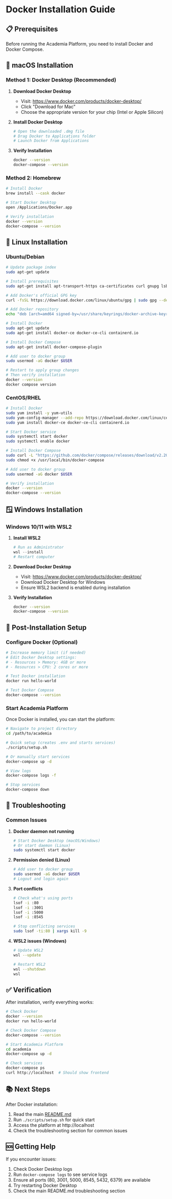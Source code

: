 # Docker Installation Guide

## 📋 Prerequisites

Before running the Academia Platform, you need to install Docker and Docker Compose.

## 🍎 macOS Installation

### Method 1: Docker Desktop (Recommended)

1. **Download Docker Desktop**
   - Visit: https://www.docker.com/products/docker-desktop/
   - Click "Download for Mac"
   - Choose the appropriate version for your chip (Intel or Apple Silicon)

2. **Install Docker Desktop**
   ```bash
   # Open the downloaded .dmg file
   # Drag Docker to Applications folder
   # Launch Docker from Applications
   ```

3. **Verify Installation**
   ```bash
   docker --version
   docker-compose --version
   ```

### Method 2: Homebrew

```bash
# Install Docker
brew install --cask docker

# Start Docker Desktop
open /Applications/Docker.app

# Verify installation
docker --version
docker-compose --version
```

## 🐧 Linux Installation

### Ubuntu/Debian

```bash
# Update package index
sudo apt-get update

# Install prerequisites
sudo apt-get install apt-transport-https ca-certificates curl gnupg lsb-release

# Add Docker's official GPG key
curl -fsSL https://download.docker.com/linux/ubuntu/gpg | sudo gpg --dearmor -o /usr/share/keyrings/docker-archive-keyring.gpg

# Add Docker repository
echo "deb [arch=amd64 signed-by=/usr/share/keyrings/docker-archive-keyring.gpg] https://download.docker.com/linux/ubuntu $(lsb_release -cs) stable" | sudo tee /etc/apt/sources.list.d/docker.list > /dev/null

# Install Docker
sudo apt-get update
sudo apt-get install docker-ce docker-ce-cli containerd.io

# Install Docker Compose
sudo apt-get install docker-compose-plugin

# Add user to docker group
sudo usermod -aG docker $USER

# Restart to apply group changes
# Then verify installation
docker --version
docker compose version
```

### CentOS/RHEL

```bash
# Install Docker
sudo yum install -y yum-utils
sudo yum-config-manager --add-repo https://download.docker.com/linux/centos/docker-ce.repo
sudo yum install docker-ce docker-ce-cli containerd.io

# Start Docker service
sudo systemctl start docker
sudo systemctl enable docker

# Install Docker Compose
sudo curl -L "https://github.com/docker/compose/releases/download/v2.20.0/docker-compose-$(uname -s)-$(uname -m)" -o /usr/local/bin/docker-compose
sudo chmod +x /usr/local/bin/docker-compose

# Add user to docker group
sudo usermod -aG docker $USER

# Verify installation
docker --version
docker-compose --version
```

## 🪟 Windows Installation

### Windows 10/11 with WSL2

1. **Install WSL2**
   ```powershell
   # Run as Administrator
   wsl --install
   # Restart computer
   ```

2. **Download Docker Desktop**
   - Visit: https://www.docker.com/products/docker-desktop/
   - Download Docker Desktop for Windows
   - Ensure WSL2 backend is enabled during installation

3. **Verify Installation**
   ```bash
   docker --version
   docker-compose --version
   ```

## 🔧 Post-Installation Setup

### Configure Docker (Optional)

```bash
# Increase memory limit (if needed)
# Edit Docker Desktop settings:
# - Resources > Memory: 4GB or more
# - Resources > CPU: 2 cores or more

# Test Docker installation
docker run hello-world

# Test Docker Compose
docker-compose --version
```

### Start Academia Platform

Once Docker is installed, you can start the platform:

```bash
# Navigate to project directory
cd /path/to/academia

# Quick setup (creates .env and starts services)
./scripts/setup.sh

# Or manually start services
docker-compose up -d

# View logs
docker-compose logs -f

# Stop services
docker-compose down
```

## 🚨 Troubleshooting

### Common Issues

1. **Docker daemon not running**
   ```bash
   # Start Docker Desktop (macOS/Windows)
   # Or start daemon (Linux)
   sudo systemctl start docker
   ```

2. **Permission denied (Linux)**
   ```bash
   # Add user to docker group
   sudo usermod -aG docker $USER
   # Logout and login again
   ```

3. **Port conflicts**
   ```bash
   # Check what's using ports
   lsof -i :80
   lsof -i :3001
   lsof -i :5000
   lsof -i :8545
   
   # Stop conflicting services
   sudo lsof -ti:80 | xargs kill -9
   ```

4. **WSL2 issues (Windows)**
   ```bash
   # Update WSL2
   wsl --update
   
   # Restart WSL2
   wsl --shutdown
   wsl
   ```

## ✅ Verification

After installation, verify everything works:

```bash
# Check Docker
docker --version
docker run hello-world

# Check Docker Compose
docker-compose --version

# Start Academia Platform
cd academia
docker-compose up -d

# Check services
docker-compose ps
curl http://localhost  # Should show frontend
```

## 📚 Next Steps

After Docker installation:

1. Read the main [README.md](./README.md)
2. Run `./scripts/setup.sh` for quick start
3. Access the platform at http://localhost
4. Check the troubleshooting section for common issues

## 🆘 Getting Help

If you encounter issues:

1. Check Docker Desktop logs
2. Run `docker-compose logs` to see service logs
3. Ensure all ports (80, 3001, 5000, 8545, 5432, 6379) are available
4. Try restarting Docker Desktop
5. Check the main README.md troubleshooting section